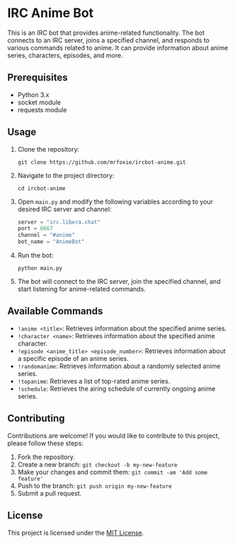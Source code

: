 
# IRC Anime Bot

This is an IRC bot that provides anime-related functionality. The bot connects to an IRC server, joins a specified channel, and responds to various commands related to anime. It can provide information about anime series, characters, episodes, and more.

## Prerequisites

- Python 3.x
- socket module
- requests module

## Usage

1. Clone the repository:

   ```shell
   git clone https://github.com/mrfoxie/ircbot-anime.git
   ```

2. Navigate to the project directory:

   ```shell
   cd ircbot-anime
   ```

3. Open `main.py` and modify the following variables according to your desired IRC server and channel:

   ```python
   server = "irc.libera.chat"
   port = 6667
   channel = "#anime"
   bot_name = "AnimeBot"
   ```

4. Run the bot:

   ```shell
   python main.py
   ```

5. The bot will connect to the IRC server, join the specified channel, and start listening for anime-related commands.

## Available Commands

- `!anime <title>`: Retrieves information about the specified anime series.
- `!character <name>`: Retrieves information about the specified anime character.
- `!episode <anime_title> <episode_number>`: Retrieves information about a specific episode of an anime series.
- `!randomanime`: Retrieves information about a randomly selected anime series.
- `!topanime`: Retrieves a list of top-rated anime series.
- `!schedule`: Retrieves the airing schedule of currently ongoing anime series.

## Contributing

Contributions are welcome! If you would like to contribute to this project, please follow these steps:

1. Fork the repository.
2. Create a new branch: `git checkout -b my-new-feature`
3. Make your changes and commit them: `git commit -am 'Add some feature'`
4. Push to the branch: `git push origin my-new-feature`
5. Submit a pull request.

## License

This project is licensed under the [MIT License](LICENSE).
